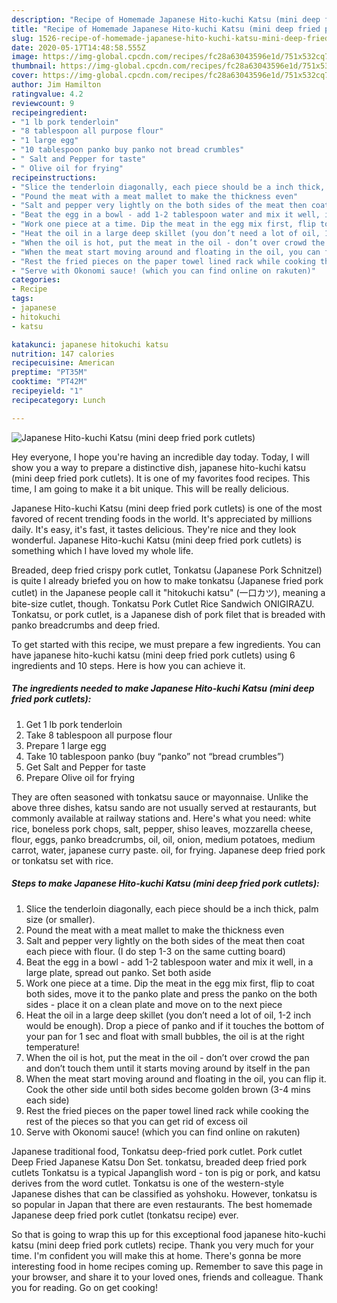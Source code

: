 ```yaml
---
description: "Recipe of Homemade Japanese Hito-kuchi Katsu (mini deep fried pork cutlets)"
title: "Recipe of Homemade Japanese Hito-kuchi Katsu (mini deep fried pork cutlets)"
slug: 1526-recipe-of-homemade-japanese-hito-kuchi-katsu-mini-deep-fried-pork-cutlets
date: 2020-05-17T14:48:58.555Z
image: https://img-global.cpcdn.com/recipes/fc28a63043596e1d/751x532cq70/japanese-hito-kuchi-katsu-mini-deep-fried-pork-cutlets-recipe-main-photo.jpg
thumbnail: https://img-global.cpcdn.com/recipes/fc28a63043596e1d/751x532cq70/japanese-hito-kuchi-katsu-mini-deep-fried-pork-cutlets-recipe-main-photo.jpg
cover: https://img-global.cpcdn.com/recipes/fc28a63043596e1d/751x532cq70/japanese-hito-kuchi-katsu-mini-deep-fried-pork-cutlets-recipe-main-photo.jpg
author: Jim Hamilton
ratingvalue: 4.2
reviewcount: 9
recipeingredient:
- "1 lb pork tenderloin"
- "8 tablespoon all purpose flour"
- "1 large egg"
- "10 tablespoon panko buy panko not bread crumbles"
- " Salt and Pepper for taste"
- " Olive oil for frying"
recipeinstructions:
- "Slice the tenderloin diagonally, each piece should be a inch thick, palm size (or smaller)."
- "Pound the meat with a meat mallet to make the thickness even"
- "Salt and pepper very lightly on the both sides of the meat then coat each piece with flour. (I do step 1-3 on the same cutting board)"
- "Beat the egg in a bowl - add 1-2 tablespoon water and mix it well, in a large plate, spread out panko. Set both aside"
- "Work one piece at a time. Dip the meat in the egg mix first, flip to coat both sides, move it to the panko plate and press the panko on the both sides - place it on a clean plate and move on to the next piece"
- "Heat the oil in a large deep skillet (you don’t need a lot of oil, 1-2 inch would be enough). Drop a piece of panko and if it touches the bottom of your pan for 1 sec and float with small bubbles, the oil is at the right temperature!"
- "When the oil is hot, put the meat in the oil - don’t over crowd the pan and don’t touch them until it starts moving around by itself in the pan"
- "When the meat start moving around and floating in the oil, you can flip it. Cook the other side until both sides become golden brown (3-4 mins each side)"
- "Rest the fried pieces on the paper towel lined rack while cooking the rest of the pieces so that you can get rid of excess oil"
- "Serve with Okonomi sauce! (which you can find online on rakuten)"
categories:
- Recipe
tags:
- japanese
- hitokuchi
- katsu

katakunci: japanese hitokuchi katsu 
nutrition: 147 calories
recipecuisine: American
preptime: "PT35M"
cooktime: "PT42M"
recipeyield: "1"
recipecategory: Lunch

---
```



![Japanese Hito-kuchi Katsu (mini deep fried pork cutlets)](https://img-global.cpcdn.com/recipes/fc28a63043596e1d/751x532cq70/japanese-hito-kuchi-katsu-mini-deep-fried-pork-cutlets-recipe-main-photo.jpg)

Hey everyone, I hope you're having an incredible day today. Today, I will show you a way to prepare a distinctive dish, japanese hito-kuchi katsu (mini deep fried pork cutlets). It is one of my favorites food recipes. This time, I am going to make it a bit unique. This will be really delicious.

Japanese Hito-kuchi Katsu (mini deep fried pork cutlets) is one of the most favored of recent trending foods in the world. It's appreciated by millions daily. It's easy, it's fast, it tastes delicious. They're nice and they look wonderful. Japanese Hito-kuchi Katsu (mini deep fried pork cutlets) is something which I have loved my whole life.

Breaded, deep fried crispy pork cutlet, Tonkatsu (Japanese Pork Schnitzel) is quite I already briefed you on how to make tonkatsu (Japanese fried pork cutlet) in the Japanese people call it &#34;hitokuchi katsu&#34; (一口カツ), meaning a bite-size cutlet, though. Tonkatsu Pork Cutlet Rice Sandwich ONIGIRAZU. Tonkatsu, or pork cutlet, is a Japanese dish of pork filet that is breaded with panko breadcrumbs and deep fried.


To get started with this recipe, we must prepare a few ingredients. You can have japanese hito-kuchi katsu (mini deep fried pork cutlets) using 6 ingredients and 10 steps. Here is how you can achieve it.

<!--inarticleads1-->

##### The ingredients needed to make Japanese Hito-kuchi Katsu (mini deep fried pork cutlets):

1. Get 1 lb pork tenderloin
1. Take 8 tablespoon all purpose flour
1. Prepare 1 large egg
1. Take 10 tablespoon panko (buy “panko” not “bread crumbles”)
1. Get  Salt and Pepper for taste
1. Prepare  Olive oil for frying


They are often seasoned with tonkatsu sauce or mayonnaise. Unlike the above three dishes, katsu sando are not usually served at restaurants, but commonly available at railway stations and. Here&#39;s what you need: white rice, boneless pork chops, salt, pepper, shiso leaves, mozzarella cheese, flour, eggs, panko breadcrumbs, oil, oil, onion, medium potatoes, medium carrot, water, japanese curry paste. oil, for frying. Japanese deep fried pork or tonkatsu set with rice. 

<!--inarticleads2-->

##### Steps to make Japanese Hito-kuchi Katsu (mini deep fried pork cutlets):

1. Slice the tenderloin diagonally, each piece should be a inch thick, palm size (or smaller).
1. Pound the meat with a meat mallet to make the thickness even
1. Salt and pepper very lightly on the both sides of the meat then coat each piece with flour. (I do step 1-3 on the same cutting board)
1. Beat the egg in a bowl - add 1-2 tablespoon water and mix it well, in a large plate, spread out panko. Set both aside
1. Work one piece at a time. Dip the meat in the egg mix first, flip to coat both sides, move it to the panko plate and press the panko on the both sides - place it on a clean plate and move on to the next piece
1. Heat the oil in a large deep skillet (you don’t need a lot of oil, 1-2 inch would be enough). Drop a piece of panko and if it touches the bottom of your pan for 1 sec and float with small bubbles, the oil is at the right temperature!
1. When the oil is hot, put the meat in the oil - don’t over crowd the pan and don’t touch them until it starts moving around by itself in the pan
1. When the meat start moving around and floating in the oil, you can flip it. Cook the other side until both sides become golden brown (3-4 mins each side)
1. Rest the fried pieces on the paper towel lined rack while cooking the rest of the pieces so that you can get rid of excess oil
1. Serve with Okonomi sauce! (which you can find online on rakuten)


Japanese traditional food, Tonkatsu deep-fried pork cutlet. Pork cutlet Deep Fried Japanese Katsu Don Set. tonkatsu, breaded deep fried pork cutlets Tonkatsu is a typical Japanglish word - ton is pig or pork, and katsu derives from the word cutlet. Tonkatsu is one of the western-style Japanese dishes that can be classified as yohshoku. However, tonkatsu is so popular in Japan that there are even restaurants. The best homemade Japanese deep fried pork cutlet (tonkatsu recipe) ever. 

So that is going to wrap this up for this exceptional food japanese hito-kuchi katsu (mini deep fried pork cutlets) recipe. Thank you very much for your time. I'm confident you will make this at home. There's gonna be more interesting food in home recipes coming up. Remember to save this page in your browser, and share it to your loved ones, friends and colleague. Thank you for reading. Go on get cooking!
